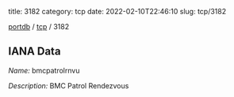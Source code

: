 title: 3182
category: tcp
date: 2022-02-10T22:46:10
slug: tcp/3182

[portdb](/) / [tcp](/category/tcp.html) / 3182


## IANA Data

_Name:_ bmcpatrolrnvu

_Description:_ BMC Patrol Rendezvous

